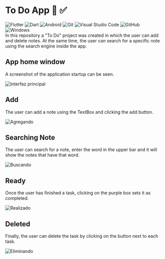 # To Do App :dart: :white_check_mark:
![Flutter](https://img.shields.io/badge/Flutter-%2302569B.svg?style=for-the-badge&logo=Flutter&logoColor=white) ![Dart](https://img.shields.io/badge/dart-%230175C2.svg?style=for-the-badge&logo=dart&logoColor=white) ![Android](https://img.shields.io/badge/Android-3DDC84?style=for-the-badge&logo=android&logoColor=white) ![Git](https://img.shields.io/badge/git-%23F05033.svg?style=for-the-badge&logo=git&logoColor=white) ![Visual Studio Code](https://img.shields.io/badge/Visual%20Studio%20Code-0078d7.svg?style=for-the-badge&logo=visual-studio-code&logoColor=white)
![GitHub](https://img.shields.io/badge/github-%23121011.svg?style=for-the-badge&logo=github&logoColor=white)
![Windows](https://img.shields.io/badge/Windows-0078D6?style=for-the-badge&logo=windows&logoColor=white)
<br>In this repository a "To Do" project was created in which the user can add and delete notes. At the same time, the user can search for a specific note using the search engine inside the app.

## App home window

A screenshot of the application startup can be seen.

![Interfaz principal](https://github.com/emmaprofemx/ToDoApp-Flutter/blob/main/capturas/vtn75menos.png)

## Add

The user can add a note using the TextBox and clicking the add button.


![Agregando](https://github.com/emmaprofemx/ToDoApp-Flutter/blob/main/capturas/agregando.gif)

## Searching Note

The user can search for a note, enter the word in the upper bar and it will show the notes that have that word.

![Buscando](https://github.com/emmaprofemx/ToDoApp-Flutter/blob/main/capturas/buscando.gif)

## Ready

Once the user has finished a task, clicking on the purple box sets it as completed.

![Realizado](https://github.com/emmaprofemx/ToDoApp-Flutter/blob/main/capturas/realizado.gif)

## Deleted

Finally, the user can delete the task by clicking on the button next to each task.

![Eliminando](https://github.com/emmaprofemx/ToDoApp-Flutter/blob/main/capturas/eliminando.gif)

